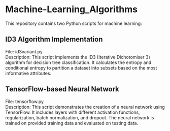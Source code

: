 # Machine-Learning_Algorithms

This repository contains two Python scripts for machine learning:

## ID3 Algorithm Implementation
File: id3variant.py <br>
Description: This script implements the ID3 (Iterative Dichotomiser 3) algorithm for decision tree classification. It calculates the entropy and conditional entropy to partition a dataset into subsets based on the most informative attributes.

## TensorFlow-based Neural Network
File: tensorflow.py <br>
Description: This script demonstrates the creation of a neural network using TensorFlow. It includes layers with different activation functions, regularization, batch normalization, and dropout. The neural network is trained on provided training data and evaluated on testing data.

